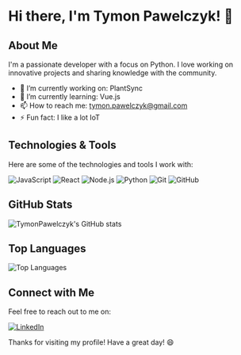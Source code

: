 <!--
**TymonPawelczyk/TymonPawelczyk** is a ✨ _special_ ✨ repository because its `README.md` (this file) appears on your GitHub profile.

Here are some ideas to get you started:

- 🔭 I’m currently working on ...
- 🌱 I’m currently learning ...
- 👯 I’m looking to collaborate on ...
- 🤔 I’m looking for help with ...
- 💬 Ask me about ...
- 📫 How to reach me: ...
- 😄 Pronouns: ...
- ⚡ Fun fact: ...
-->

# Hi there, I'm Tymon Pawelczyk! 👋

## About Me
I'm a passionate developer with a focus on Python. I love working on innovative projects and sharing knowledge with the community.

- 🔭 I’m currently working on: PlantSync
- 🌱 I’m currently learning: Vue.js
- 📫 How to reach me: tymon.pawelczyk@gmail.com
- ⚡ Fun fact: I like a lot IoT

## Technologies & Tools
Here are some of the technologies and tools I work with:

![JavaScript](https://img.shields.io/badge/JavaScript-ES6+-yellow?style=for-the-badge&logo=javascript)
![React](https://img.shields.io/badge/React-20232A?style=for-the-badge&logo=react&logoColor=61DAFB)
![Node.js](https://img.shields.io/badge/Node.js-43853D?style=for-the-badge&logo=node-dot-js&logoColor=white)
![Python](https://img.shields.io/badge/Python-3776AB?style=for-the-badge&logo=python&logoColor=white)
![Git](https://img.shields.io/badge/Git-F05032?style=for-the-badge&logo=git&logoColor=white)
![GitHub](https://img.shields.io/badge/GitHub-181717?style=for-the-badge&logo=github&logoColor=white)

## GitHub Stats
![TymonPawelczyk's GitHub stats](https://github-readme-stats.vercel.app/api?username=TymonPawelczyk&show_icons=true&theme=dark)

## Top Languages
![Top Languages](https://github-readme-stats.vercel.app/api/top-langs/?username=TymonPawelczyk&layout=compact&theme=dark)
<!--
## Projects
Here are some of my top projects:

- [Project 1](https://github.com/TymonPawelczyk/Project1)
- [Project 2](https://github.com/TymonPawelczyk/Project2)
- [Project 3](https://github.com/TymonPawelczyk/Project3)
-->
## Connect with Me
Feel free to reach out to me on:

[![LinkedIn](https://img.shields.io/badge/LinkedIn-0A66C2?style=for-the-badge&logo=linkedin&logoColor=white)](https://www.linkedin.com/in/tymon-pawelczyk)


Thanks for visiting my profile! Have a great day! 😄
